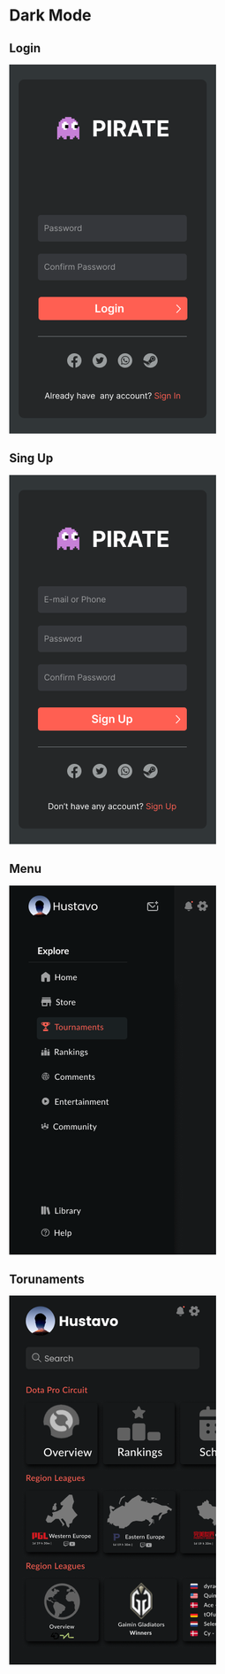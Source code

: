 # Dark Mode 

## Login
<img src="Login.png">

## Sing Up
<img src="SignUp.png">

## Menu
<img src="Menu.png">

## Torunaments
<img src="Tournaments.png">
